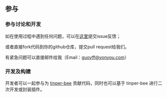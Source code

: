 ## 参与

### 参与讨论和开发

如在使用过程中遇到任何问题，可以在[这里](https://github.com/iuap-design/tinper-bee/issues)提交issue反馈；

或者直接fork代码到你的github仓库，提交pull request给我们。

有紧急问题可以直接邮件给我（Email：guoyff@yonyou.com）


### 开发及构建

开发者可以一起参与为 [tinper-bee](https://github.com/tinper-bee) 贡献代码，同时也可以基于 tinper-bee 进行二次开发或封装插件。


